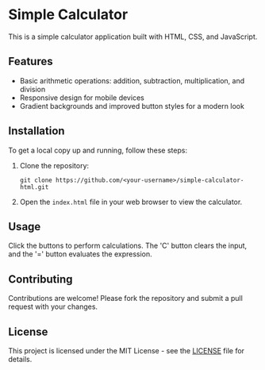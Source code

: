 # Simple Calculator

This is a simple calculator application built with HTML, CSS, and JavaScript. 

## Features

- Basic arithmetic operations: addition, subtraction, multiplication, and division
- Responsive design for mobile devices
- Gradient backgrounds and improved button styles for a modern look

## Installation

To get a local copy up and running, follow these steps:

1. Clone the repository:

   ```
   git clone https://github.com/<your-username>/simple-calculator-html.git
   ```

2. Open the `index.html` file in your web browser to view the calculator.

## Usage

Click the buttons to perform calculations. The 'C' button clears the input, and the '=' button evaluates the expression.

## Contributing

Contributions are welcome! Please fork the repository and submit a pull request with your changes.

## License

This project is licensed under the MIT License - see the [LICENSE](LICENSE) file for details.

